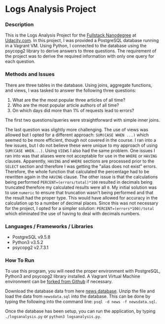 # Logs Analysis Project

### Description
This is the Logs Analysis Project for the [Fullstack Nanodegree](https://www.udacity.com/course/full-stack-web-developer-nanodegree--nd004) at [Udacity.com](https://www.udacity.com "Udacity.com"). In this project, I was provided a PostgreSQL database running in a Vagrant VM. Using Python, I connected to the database using the psycopg2 library to derive answers to three questions. The requirement of the project was to derive the required information with only one query for each question.

### Methods and Issues
There are three tables in the database. Using joins, aggregate functions, and views, I was tasked to answer the following three questions:

1. What are the the most popular three articles of all time?
2. Who are the most popular article authors of all time?
3. On which days did more than 1% of requests lead to errors?

The first two questions/queries were straightforward with simple inner joins. 

The last question was slightly more challenging. The use of views was allowed but I opted for a different approach: `SUM(CASE WHEN ...)` which seemed to be more efficient, though not covered in the course. I ran into a few issues, but I do not believe these were unique to my approach of using `SUM(CASE WHEN...)`. Using `VIEWS` I also had the same problem. One issues I ran into was that aliases were not acceptable for use in the `WHERE` or `HAVING` clauses. Apparently, `HAVING` and `WHERE` sections are processed prior to the `SELECT` section and therefore I was getting the "alias does not exist" errors. Therefore, the whole function that calculated the percentage had to be rewritten again in the `HAVING` clause. The other issue is that the calculations being performed `PERCENT=(errors/total)*100` resulted in decimals being truncated therefore my calculated results were all `0`. My initial solution was to use `numeric` to ensure that truncation wasn't being performed and that the result had the proper type. This would have allowed for accuracy in the calculation up to a number of decimal places. Since this was not necessary for the project, I opted for a simpler solution: `PERCENT=(errors*100)/total` which eliminated the use of having to deal with decimals numbers. 

### Languages / Frameworks / Libraries 
* PostgreSQL v9.5.8
* Python3 v3.5.2
* psycopg2 v2.7.3.1

### How To Run

To use this program, you will need the proper environment with PostgreSQL, Python3 and psycopg2 library installed. A Vagrant Virtual Machine environment can be [forked from Github](https://github.com/udacity/fullstack-nanodegree-vm) if necessary.

Download the database data from here [news database](https://d17h27t6h515a5.cloudfront.net/topher/2016/August/57b5f748_newsdata/newsdata.zip). Unzip the file and load the data from `newsdata.sql` into the database. This can be done by typing the following into the command line: `psql -d news -f newsdata.sql`. 

Once the database has been setup, you can run the application, by typing `./logsanalysis.py` or `python3 logsanalysis.py`.

